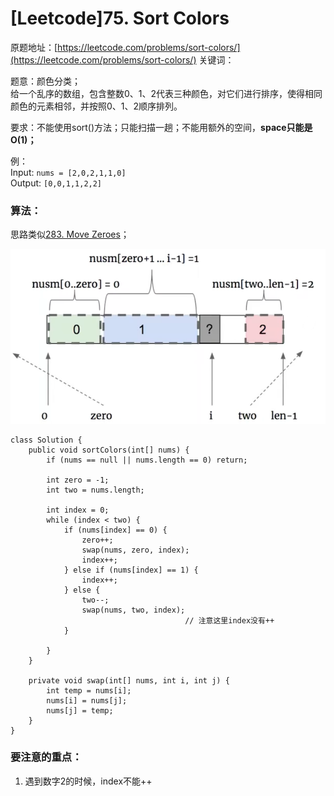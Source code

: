 # \[Leetcode\]75. Sort Colors

原题地址：[https://leetcode.com/problems/sort-colors/](https://leetcode.com/problems/sort-colors/) 关键词：

题意：颜色分类；  
给一个乱序的数组，包含整数0、1、2代表三种颜色，对它们进行排序，使得相同颜色的元素相邻，并按照0、1、2顺序排列。

要求：不能使用sort\(\)方法；只能扫描一趟；不能用额外的空间，**space只能是O\(1\)；**

例：  
Input: `nums = [2,0,2,1,1,0]`  
Output: `[0,0,1,1,2,2]`



### 算法：

思路类似[283. Move Zeroes](https://bhnigw.gitbook.io/leetcode/leetcode/leetcode27.-remove-element-tong-lei-ti-zong-jie/leetcode-283.-move-zeroes)；



![](../.gitbook/assets/screen-shot-2021-08-21-at-12.53.23-am.png)



```text
class Solution {
    public void sortColors(int[] nums) {
        if (nums == null || nums.length == 0) return;
        
        int zero = -1;
        int two = nums.length;
        
        int index = 0;
        while (index < two) {
            if (nums[index] == 0) {
                zero++;
                swap(nums, zero, index);     
                index++;
            } else if (nums[index] == 1) {
                index++;
            } else {
                two--;
                swap(nums, two, index);
                                       // 注意这里index没有++
            }
            
        }
    }
    
    private void swap(int[] nums, int i, int j) {
        int temp = nums[i];
        nums[i] = nums[j];
        nums[j] = temp;
    }
}
```





### 要注意的重点：

1. 遇到数字2的时候，index不能++






